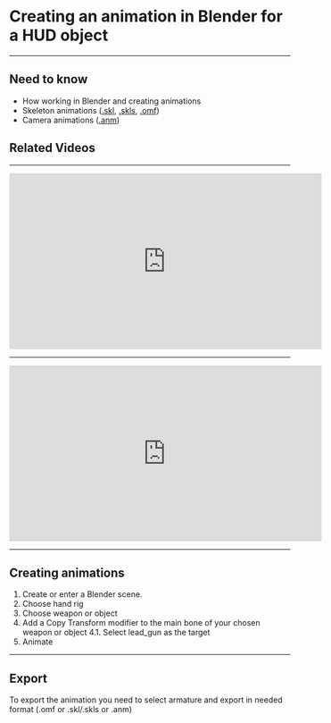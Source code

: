 # Creating an animation in Blender for a HUD object

___

## Need to know

- How working in Blender and creating animations
- Skeleton animations ([.skl](../../reference/main-folders-and-files/file-formats/animations/skl-skls.md), [.skls](../../reference/main-folders-and-files/file-formats/animations/skl-skls.md), [.omf](../../reference/main-folders-and-files/file-formats/animations/omf.md))
- Camera animations ([.anm](../../reference/main-folders-and-files/file-formats/animations/anm.md))

## Related Videos

___

<iframe width="560" height="315" src="https://www.youtube.com/embed/HwTYYH5zLjo" title="YouTube video player" frameborder="0" allow="accelerometer; autoplay; clipboard-write; encrypted-media; gyroscope; picture-in-picture; web-share" allowfullscreen></iframe>

___

<iframe width="560" height="315" src="https://www.youtube.com/embed/E_wMIdK0Ls0" title="YouTube video player" frameborder="0" allow="accelerometer; autoplay; clipboard-write; encrypted-media; gyroscope; picture-in-picture; web-share" allowfullscreen></iframe>

___

## Creating animations

1. Create or enter a Blender scene.
2. Choose hand rig
3. Choose weapon or object
4. Add a Copy Transform modifier to the main bone of your chosen weapon or object
    4.1. Select lead_gun as the target
5. Animate

___

## Export

To export the animation you need to select armature and export in needed format (.omf or .skl/.skls or .anm)
